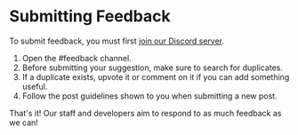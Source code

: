 # Submitting Feedback

To submit feedback, you must first [join our Discord server](https://support.nethergames.org/joining-our-discord-server.html).

1. Open the #feedback channel.
2. Before submitting your suggestion, make sure to search for duplicates.
3. If a duplicate exists, upvote it or comment on it if you can add something useful.
4. Follow the post guidelines shown to you when submitting a new post.

That's it! Our staff and developers aim to respond to as much feedback as we can!
